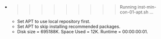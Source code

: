 * >>>>>>>>> Running inst-min-con-01-apt.sh ...
  * Set APT to use local repository first.
  * Set APT to skip installing recommended packages.
  * Disk size = 695188K. Space Used = 12K. Runtime = 00:00:00:01.
